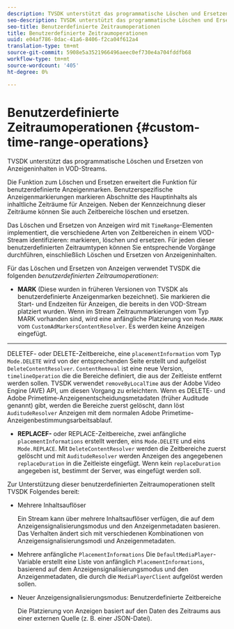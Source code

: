 ```yaml
---
description: TVSDK unterstützt das programmatische Löschen und Ersetzen von Anzeigeninhalten in VOD-Streams.
seo-description: TVSDK unterstützt das programmatische Löschen und Ersetzen von Anzeigeninhalten in VOD-Streams.
seo-title: Benutzerdefinierte Zeitraumoperationen
title: Benutzerdefinierte Zeitraumoperationen
uuid: e04af786-8dac-41a6-8406-f2ca04f612a4
translation-type: tm+mt
source-git-commit: 5908e5a3521966496aeec0ef730e4a704fddfb68
workflow-type: tm+mt
source-wordcount: '405'
ht-degree: 0%

---
```



# Benutzerdefinierte Zeitraumoperationen {#custom-time-range-operations}

TVSDK unterstützt das programmatische Löschen und Ersetzen von Anzeigeninhalten in VOD-Streams.

Die Funktion zum Löschen und Ersetzen erweitert die Funktion für benutzerdefinierte Anzeigenmarken. Benutzerspezifische Anzeigenmarkierungen markieren Abschnitte des Hauptinhalts als inhaltliche Zeiträume für Anzeigen. Neben der Kennzeichnung dieser Zeiträume können Sie auch Zeitbereiche löschen und ersetzen.

Das Löschen und Ersetzen von Anzeigen wird mit `TimeRange`-Elementen implementiert, die verschiedene Arten von Zeitbereichen in einem VOD-Stream identifizieren: markieren, löschen und ersetzen. Für jeden dieser benutzerdefinierten Zeitraumtypen können Sie entsprechende Vorgänge durchführen, einschließlich Löschen und Ersetzen von Anzeigeninhalten.

Für das Löschen und Ersetzen von Anzeigen verwendet TVSDK die folgenden *benutzerdefinierten Zeitraumoperationen*:

* **MARK**
(Diese wurden in früheren Versionen von TVSDK als benutzerdefinierte Anzeigenmarken bezeichnet). Sie markieren die Start- und Endzeiten für Anzeigen, die bereits in den VOD-Stream platziert wurden. Wenn im Stream Zeitraummarkierungen vom Typ MARK vorhanden sind, wird eine anfängliche Platzierung von 
`Mode.MARK` vom  `CustomAdMarkersContentResolver`. Es werden keine Anzeigen eingefügt.

* ****
DELETEF- oder DELETE-Zeitbereiche, eine 
`placementInformation` vom Typ  `Mode.DELETE` wird von der entsprechenden Seite erstellt und aufgelöst  `DeleteContentResolver`. `ContentRemoval` ist eine neue Version,  `timelineOperation` die die Bereiche definiert, die aus der Zeitleiste entfernt werden sollen. TVSDK verwendet `removeByLocalTime` aus der Adobe Video Engine (AVE) API, um diesen Vorgang zu erleichtern. Wenn es DELETE- und Adobe Primetime-Anzeigenentscheidungsmetadaten (früher Auditude genannt) gibt, werden die Bereiche zuerst gelöscht, dann löst `AuditudeResolver` Anzeigen mit dem normalen Adobe Primetime-Anzeigenbestimmungsarbeitsablauf.

* **REPLACEF-**
oder REPLACE-Zeitbereiche, zwei anfängliche 
`placementInformations` erstellt werden, eins  `Mode.DELETE` und eins  `Mode.REPLACE`. Mit `DeleteContentResolver` werden die Zeitbereiche zuerst gelöscht und mit `AuditudeResolver` werden Anzeigen des angegebenen `replaceDuration` in die Zeitleiste eingefügt. Wenn kein `replaceDuration` angegeben ist, bestimmt der Server, was eingefügt werden soll.

Zur Unterstützung dieser benutzerdefinierten Zeitraumoperationen stellt TVSDK Folgendes bereit:

* Mehrere Inhaltsauflöser

   Ein Stream kann über mehrere Inhaltsauflöser verfügen, die auf dem Anzeigensignalisierungsmodus und den Anzeigenmetadaten basieren. Das Verhalten ändert sich mit verschiedenen Kombinationen von Anzeigensignalisierungsmodi und Anzeigenmetadaten.
* Mehrere anfängliche `PlacementInformations` Die `DefaultMediaPlayer`-Variable erstellt eine Liste von anfänglich `PlacementInformations`, basierend auf dem Anzeigensignalisierungsmodus und den Anzeigenmetadaten, die durch die `MediaPlayerClient` aufgelöst werden sollen.

* Neuer Anzeigensignalisierungsmodus: Benutzerdefinierte Zeitbereiche

   Die Platzierung von Anzeigen basiert auf den Daten des Zeitraums aus einer externen Quelle (z. B. einer JSON-Datei).